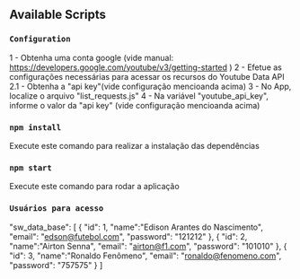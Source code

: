 ## Available Scripts

### `Configuration`

1 - Obtenha uma conta google (vide manual: https://developers.google.com/youtube/v3/getting-started )
2 - Efetue as configurações necessárias para acessar os recursos do Youtube Data API     
    2.1 - Obtenha a "api key"(vide configuração mencioanda acima)
3 - No App, localize o arquivo "list_requests.js"
4 - Na variável "youtube_api_key", informe o valor da "api key" (vide configuração mencioanda acima) 

### `npm install`

Execute este comando para realizar a instalação das dependências

### `npm start`

Execute este comando para rodar a aplicação

### `Usuários para acesso`

"sw_data_base": [
      {
        "id": 1,
        "name":"Edison Arantes do Nascimento",
        "email": "edson@futebol.com",
        "password": "121212"
      },
      {
        "id": 2,
        "name":"Airton Senna",
        "email": "airton@f1.com",
        "password": "101010"
      },
      {
        "id": 3,
        "name":"Ronaldo Fenômeno",
        "email": "ronaldo@fenomeno.com",
        "password": "757575"
      }
]
